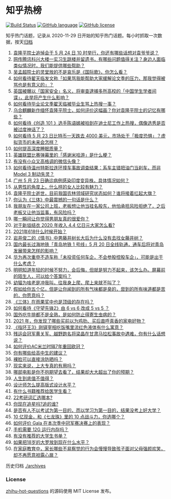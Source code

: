 # 知乎热榜
[![Build Status](https://github.com/ToWeLong/zhihu-hot-questions/workflows/CI/badge.svg)](https://github.com/ToWeLong/zhihu-hot-questions/actions)
[![GitHub language](https://img.shields.io/badge/language-golang-orange.svg)](https://golang.org/)
[![GitHub license](https://img.shields.io/github/license/ToWeLong/zhihu-hot-questions)](https://github.com/ToWeLong/zhihu-hot-questions/blob/main/LICENSE)

知乎热门话题，记录从 2020-11-29 日开始的知乎热门话题。每小时抓取一次数据，按天[归档](./archives)

<!-- BEGIN -->

1. [袁隆平院士追悼会于 5 月 24 日 10 时举行，你还有哪些话想对袁爷爷说？](https://www.zhihu.com/question/461057842)
1. [网传腾讯科兴大楼一实习生跳楼并留遗书，有哪些问题值得关注？身边人面临类似情况时，我们能提供哪些帮助？](https://www.zhihu.com/question/460897836)
1. [吴孟超院士的灵堂放的不是哀乐是《国际歌》，你怎么看？](https://www.zhihu.com/question/461144113)
1. [如何看待翟天临发文称「如果骂我能帮助大家缓解论文季的压力，那我觉得被骂也是有意义的」？](https://www.zhihu.com/question/461072666)
1. [英国被曝以「国家安全」名义，将审查逮捕多所高校的「中国学生学者间谍」，此举将产生什么影响？](https://www.zhihu.com/question/461115877)
1. [如何看待毕业论文季翟天临被毕业生骂上热搜一事？](https://www.zhihu.com/question/326331691)
1. [乌合麒麟新作缅怀袁隆平院士，如何评价这幅画？你对袁隆平院士的记忆有哪些？](https://www.zhihu.com/question/460974262)
1. [如何看待《创造 101 》选手陈语嫣被拍到在迪士尼工作上热搜，偶像选秀是否被过度神话了？](https://www.zhihu.com/question/461102674)
1. [如何看待 5 月 23 日比特币一天跌去 4000 美元，市场处于「极度恐惧」？虚拟货币的未来会怎样？](https://www.zhihu.com/question/461095932)
1. [如何提高深度睡眠质量？](https://www.zhihu.com/question/21367788)
1. [英雄联盟比赛弹幕里的「感谢米哈游」是什么梗？](https://www.zhihu.com/question/459465233)
1. [有没有小众又高格调的微信头像？](https://www.zhihu.com/question/412524633)
1. [如何看待温州特斯拉连环撞车事故调查结果：系车主错把油门当刹车，而非 Model 3 制动失灵？](https://www.zhihu.com/question/460994177)
1. [广州 5 月 23 日确诊病例感染印度变异株，具体情况如何？](https://www.zhihu.com/question/461097419)
1. [从男性的角度上，什么样的女人比较有魅力？](https://www.zhihu.com/question/26121881)
1. [袁隆平院士逝世，目前我国农林领域研究状态如何？谁将接着扛起大旗？](https://www.zhihu.com/question/460815298)
1. [你认为《三体》中最震撼的一句话是什么？](https://www.zhihu.com/question/385420567)
1. [我朋友在一家公司上班，老板想让他当挂名股东，他怕承担风险拒绝了，之后老板又让他当监事，有风险吗？](https://www.zhihu.com/question/362109964)
1. [哪一瞬间让你觉得男朋友真的很爱你？](https://www.zhihu.com/question/356450688)
1. [对于新垣结衣 2020 年收入 4.4 亿日元大家怎么看?](https://www.zhihu.com/question/460388125)
1. [2021年618什么时候开始？](https://www.zhihu.com/question/459767961)
1. [岩井俊二的《情书》中男藤井树长大后为什么没有去找女藤井树？](https://www.zhihu.com/question/299839767)
1. [国内最长过海地铁「青岛地铁 1 号线」5 月 20 日全线轨通，通车后将对青岛发展带来怎样的影响？](https://www.zhihu.com/question/460610229)
1. [华为再次重申不造车称「未投资任何车企，不会参股控股车企」，可能是出于什么考虑？](https://www.zhihu.com/question/461125573)
1. [明明知道年轻的时候不努力，会后悔，但就是努力不起来，该怎么办。屏幕前的陌生人，可以给个答案吗？](https://www.zhihu.com/question/460760077)
1. [幼猫为啥老是冲我叫，往我身上爬，爬上来就不叫了？](https://www.zhihu.com/question/460081963)
1. [假如给你五个亿，但是让你闻到的所有气味都是臭的，尝到的所有味道都是苦的，你愿意吗？](https://www.zhihu.com/question/455732442)
1. [《三体》在雨果奖中也是顶级的存在吗？](https://www.zhihu.com/question/375868993)
1. [如何看待《守望先锋2》由 6 vs 6 改成 5 vs 5 ？](https://www.zhihu.com/question/460587592)
1. [国外吃牛排都不是全熟，是如何防止得寄生虫病的？](https://www.zhihu.com/question/31209119)
1. [2021 年，你发现了哪些买前以为鸡肋、买后直呼真香的家电好物？](https://www.zhihu.com/question/439261537)
1. [《指环王3》刚铎宰相吃饭嘴里流红色液体有什么寓意？](https://www.zhihu.com/question/353633870)
1. [残运会冠军黄关军、越野跑名将梁晶在甘肃马拉松事故中遇难，你有什么话想说？](https://www.zhihu.com/question/460968811)
1. [如何评价AC米兰时隔7年重回欧冠？](https://www.zhihu.com/question/461084243)
1. [你有哪些给高中生的建议？](https://www.zhihu.com/question/34684896)
1. [裸脸可以直接涂防晒吗？](https://www.zhihu.com/question/310586987)
1. [现实来说，上大专真的有用吗？](https://www.zhihu.com/question/457474857)
1. [哪部电影是你不抱期望去看了，结果却大大超出了你的预期？](https://www.zhihu.com/question/459734628)
1. [人生到底值不值得？](https://www.zhihu.com/question/307311764)
1. [设计师怎么提高版式设计水平？](https://www.zhihu.com/question/32096068)
1. [有什么书籍推荐给医学生看？](https://www.zhihu.com/question/24346913)
1. [22考研词汇选哪本?](https://www.zhihu.com/question/440153505)
1. [你现在追星吗?追的谁?](https://www.zhihu.com/question/453024585)
1. [是否有人不以考试为第一目的，而以学习为第一目的，结果没考上好大学？](https://www.zhihu.com/question/460572682)
1. [10 亿现金，和《七龙珠》里的 10 点战斗力，你选哪个？](https://www.zhihu.com/question/460173231)
1. [如何评价 Gala 在本次季中冠军赛决赛上的表现？](https://www.zhihu.com/question/461058033)
1. [手机需要 12G 运行内存吗？](https://www.zhihu.com/question/375186677)
1. [有没有推荐的大学生书单？](https://www.zhihu.com/question/379721912)
1. [如果把18岁的大罗放到现在什么水平？](https://www.zhihu.com/question/460741575)
1. [在家庭教育中，家长哪些不易察觉的行为会慢慢导致孩子面对父母强颜欢笑，却不再愿意袒露心扉？](https://www.zhihu.com/question/459355038)

<!-- END -->

历史归档 [./archives](./archives)


### License
[zhihu-hot-questions](https://github.com/towelong/zhihu-hot-questions) 的源码使用 MIT License 发布。